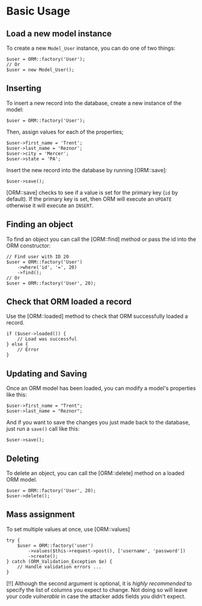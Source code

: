 # Basic Usage

## Load a new model instance

To create a new `Model_User` instance, you can do one of two things:

    $user = ORM::factory('User');
    // Or
    $user = new Model_User();

## Inserting

To insert a new record into the database, create a new instance of the model:

    $user = ORM::factory('User');

Then, assign values for each of the properties;

    $user->first_name = 'Trent';
    $user->last_name = 'Reznor';
    $user->city = 'Mercer';
    $user->state = 'PA';

Insert the new record into the database by running [ORM::save]:

    $user->save();

[ORM::save] checks to see if a value is set for the primary key (`id` by default). If the primary key is set, then ORM will execute an `UPDATE` otherwise it will execute an `INSERT`.


## Finding an object

To find an object you can call the [ORM::find] method or pass the id into the ORM constructor:

    // Find user with ID 20
    $user = ORM::factory('User')
        ->where('id', '=', 20)
        ->find();
    // Or
    $user = ORM::factory('User', 20);

## Check that ORM loaded a record

Use the [ORM::loaded] method to check that ORM successfully loaded a record.

    if ($user->loaded()) {
        // Load was successful
    } else {
        // Error
    }

## Updating and Saving

Once an ORM model has been loaded, you can modify a model's properties like this:

    $user->first_name = "Trent";
    $user->last_name = "Reznor";

And if you want to save the changes you just made back to the database, just run a `save()` call like this:

    $user->save();



## Deleting


To delete an object, you can call the [ORM::delete] method on a loaded ORM model.

    $user = ORM::factory('User', 20);
    $user->delete();


## Mass assignment


To set multiple values at once, use [ORM::values]

    try {
        $user = ORM::factory('user')
            ->values($this->request->post(), ['username', 'password'])
            ->create();
    } catch (ORM_Validation_Exception $e) {
        // Handle validation errors ...
    }

[!!] Although the second argument is optional, it is *highly recommended* to specify the list of columns you expect to change. Not doing so will leave your code _vulnerable_ in case the attacker adds fields you didn't expect.


